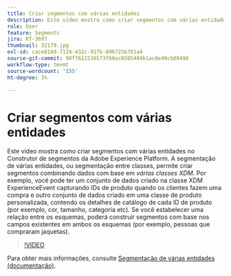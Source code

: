 ```yaml
---
title: Criar segmentos com várias entidades
description: Este vídeo mostra como criar segmentos com várias entidades no Construtor de segmentos da Adobe Experience Platform.  A segmentação de várias entidades, ou segmentação entre classes, permite criar segmentos combinando dados com base em várias classes XDM.
role: User
feature: Segments
jira: KT-3697
thumbnail: 32179.jpg
exl-id: cace814d-7124-432c-91fb-896725b701a4
source-git-commit: 90f7621536573f60ac6585404b1ac0e49cb08496
workflow-type: tm+mt
source-wordcount: '155'
ht-degree: 3%

---
```


# Criar segmentos com várias entidades

Este vídeo mostra como criar segmentos com várias entidades no Construtor de segmentos da Adobe Experience Platform.  A segmentação de várias entidades, ou segmentação entre classes, permite criar segmentos combinando dados com base em *várias classes XDM*. Por exemplo, você pode ter um conjunto de dados criado na classe XDM ExperienceEvent capturando IDs de produto quando os clientes fazem uma compra e outro conjunto de dados criado em uma classe de produto personalizada, contendo os detalhes de catálogo de cada ID de produto (por exemplo, cor, tamanho, categoria etc). Se você estabelecer uma relação entre os esquemas, poderá construir segmentos com base nos campos existentes em ambos os esquemas (por exemplo, pessoas que compraram jaquetas).

<!--Segment context (segment payload) allows you to provide key contextual details, such as a visitor's abandoned cart contents, in your segment definition so you can send personalized messages.-->

>[!VIDEO](https://video.tv.adobe.com/v/32179?quality=12&learn=on)

Para obter mais informações, consulte [Segmentação de várias entidades (documentação)](https://experienceleague.adobe.com/docs/experience-platform/segmentation/multi-entity-segmentation.html).
